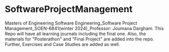 # SoftwareProjectManagement
Masters of Engineering Software Engineering_Software Project Management_SOEN-6841(winter 2024)_Professor: Joumana Dargham.
This Repo will have all learning journals including the final one. Also, the materials for "Posterathon" and "Final Project" are added into the repo.
Further, Exercises and Case Studies are added as well.
